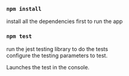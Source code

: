 ### `npm install`

install all the dependencies first to run the app

### `npm test`

run the jest testing library to do the tests<br />
configure the testing parameters to test.

Launches the test in the console.<br />
